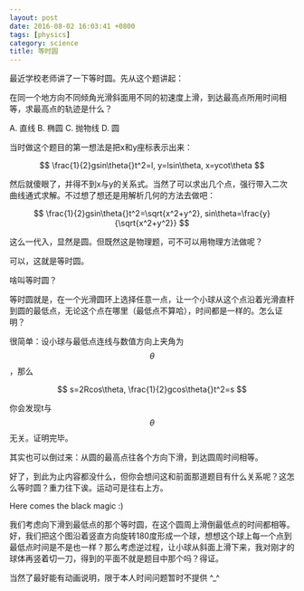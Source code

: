 ```yaml
---
layout: post
date: 2016-08-02 16:03:41 +0800
tags: [physics]
category: science
title: 等时圆
---
```


最近学校老师讲了一下等时圆。先从这个题讲起：

在同一个地方向不同倾角光滑斜面用不同的初速度上滑，到达最高点所用时间相等，求最高点的轨迹是什么？

A. 直线 B. 椭圆 C. 抛物线 D. 圆

当时做这个题目的第一想法是把x和y座标表示出来：

$$
\frac{1}{2}gsin\theta{}t^2=l,
y=lsin\theta,
x=ycot\theta
$$

然后就傻眼了，并得不到x与y的关系式。当然了可以求出几个点，强行带入二次曲线通式求解。不过想了想还是用解析几何的方法去做吧：

$$
\frac{1}{2}gsin\theta{}t^2=\sqrt{x^2+y^2},
sin\theta=\frac{y}{\sqrt{x^2+y^2}}
$$

这么一代入，显然是圆。但既然这是物理题，可不可以用物理方法做呢？

可以，这就是等时圆。

啥叫等时圆？

等时圆就是，在一个光滑圆环上选择任意一点，让一个小球从这个点沿着光滑直杆到圆的最低点，无论这个点在哪里（最低点不算哈），时间都是一样的。怎么证明？

很简单：设小球与最低点连线与数值方向上夹角为$$\theta$$，那么

$$
s=2Rcos\theta,
\frac{1}{2}gcos\theta{}t^2=s
$$

你会发现t与$$\theta$$无关。证明完毕。

其实也可以倒过来：从圆的最高点往各个方向下滑，到达圆周时间相等。

好了，到此为止内容都没什么，但你会想问这和前面那道题目有什么关系呢？这怎么等时圆？重力往下诶。运动可是往右上方。

Here comes the black magic :)

我们考虑向下滑到最低点的那个等时圆，在这个圆周上滑倒最低点的时间都相等。好，我们把这个图沿着竖直方向旋转180度形成一个球，想想这个球上每一个点到最低点时间是不是也一样？那么考虑逆过程，让小球从斜面上滑下来，我对刚才的球体再竖着切一刀，得到的平面不就是题目中那个吗？得证。

当然了最好能有动画说明，限于本人时间问题暂时不提供 ^_^
